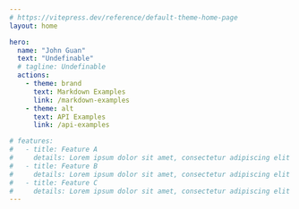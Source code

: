 ```yaml
---
# https://vitepress.dev/reference/default-theme-home-page
layout: home

hero:
  name: "John Guan"
  text: "Undefinable"
  # tagline: Undefinable
  actions:
    - theme: brand
      text: Markdown Examples
      link: /markdown-examples
    - theme: alt
      text: API Examples
      link: /api-examples

# features:
#   - title: Feature A
#     details: Lorem ipsum dolor sit amet, consectetur adipiscing elit
#   - title: Feature B
#     details: Lorem ipsum dolor sit amet, consectetur adipiscing elit
#   - title: Feature C
#     details: Lorem ipsum dolor sit amet, consectetur adipiscing elit
---
```

